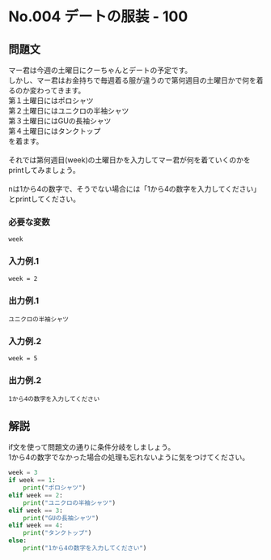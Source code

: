 <script type="text/javascript" async src="https://cdnjs.cloudflare.com/ajax/libs/mathjax/2.7.7/MathJax.js?config=TeX-MML-AM_CHTML"></script>
<script type="text/x-mathjax-config">
    MathJax.Hub.Config({
        tex2jax: {
            inlineMath: [['$', '$'] ],
            displayMath: [ ['$$','$$'], ["\\[","\\]"] ]
        }
    });
</script>
# No.004 デートの服装 - 100
## 問題文
マー君は今週の土曜日にクーちゃんとデートの予定です。<br>
しかし、マー君はお金持ちで毎週着る服が違うので第何週目の土曜日かで何を着るのか変わってきます。<br>
第１土曜日にはポロシャツ<br>
第２土曜日にはユニクロの半袖シャツ<br>
第３土曜日にはGUの長袖シャツ<br>
第４土曜日にはタンクトップ<br>
を着ます。<br><br>
それでは第何週目(week)の土曜日かを入力してマー君が何を着ていくのかをprintしてみましょう。<br><br>
nは1から4の数字で、そうでない場合には「1から4の数字を入力してください」とprintしてください。
### 必要な変数
```
week
```
### 入力例.1
```
week = 2
```
### 出力例.1
```
ユニクロの半袖シャツ
```
### 入力例.2
```
week = 5
```
### 出力例.2
```
1から4の数字を入力してください
```
## 解説
if文を使って問題文の通りに条件分岐をしましょう。<br>
1から4の数字でなかった場合の処理も忘れないように気をつけてください。
```py
week = 3
if week == 1:
    print("ポロシャツ")
elif week == 2:
    print("ユニクロの半袖シャツ")
elif week == 3:
    print("GUの長袖シャツ")
elif week == 4:
    print("タンクトップ")
else:
    print("1から4の数字を入力してください")
```

